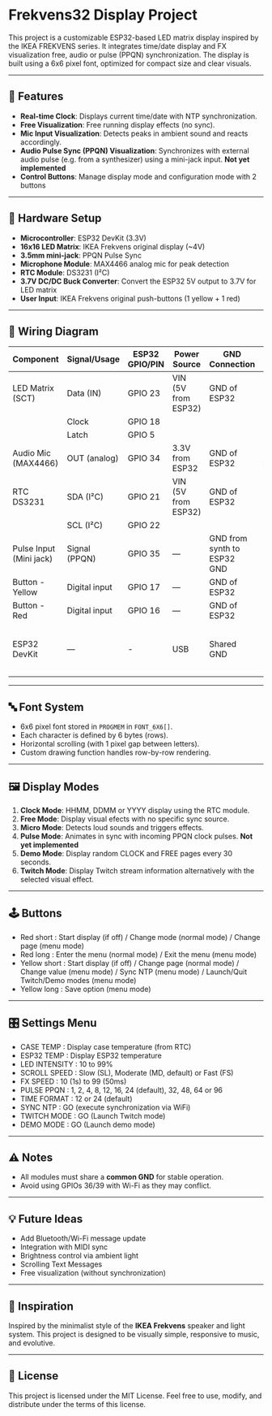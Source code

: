 # Frekvens32 Display Project

This project is a customizable ESP32-based LED matrix display inspired by the IKEA FREKVENS series. It integrates time/date display and FX visualization free, audio or pulse (PPQN) synchronization. The display is built using a 6x6 pixel font, optimized for compact size and clear visuals.

---

## 🧠 Features

- **Real-time Clock**: Displays current time/date with NTP synchronization.
- **Free Visualization**: Free running display effects (no sync).
- **Mic Input Visualization**: Detects peaks in ambient sound and reacts accordingly.
- **Audio Pulse Sync (PPQN) Visualization**: Synchronizes with external audio pulse (e.g. from a synthesizer) using a mini-jack input. **Not yet implemented**
- **Control Buttons**: Manage display mode and configuration mode with 2 buttons

---

## 🔧 Hardware Setup

- **Microcontroller**: ESP32 DevKit (3.3V)
- **16x16 LED Matrix**: IKEA Frekvens original display (~4V)
- **3.5mm mini-jack**: PPQN Pulse Sync 
- **Microphone Module**: MAX4466 analog mic for peak detection
- **RTC Module**: DS3231 (I²C)
- **3.7V DC/DC Buck Converter**: Convert the ESP32 5V output to 3.7V for LED matrix 
- **User Input**: IKEA Frekvens original push-buttons (1 yellow + 1 red)

---

## 🔌 Wiring Diagram

| Component               | Signal/Usage            | ESP32 GPIO/PIN           | Power Source            | GND Connection               | Notes                                        |
|-------------------------|-------------------------|--------------------------|-------------------------|------------------------------|----------------------------------------------|
| LED Matrix (SCT)        | Data (IN)               | GPIO 23                  | VIN (5V from ESP32)     | GND of ESP32                 | Or original IKEA's PS but avoid ESP32 3.3V   |
|                         | Clock                   | GPIO 18                  |                         |                              |                                              |
|                         | Latch                   | GPIO 5                   |                         |                              |                                              |
| Audio Mic (MAX4466)     | OUT (analog)            | GPIO 34                  | 3.3V from ESP32         | GND of ESP32                 | Avoid GPIO 36/39 with Wi-Fi                  |
| RTC DS3231              | SDA (I²C)               | GPIO 21                  | VIN (5V from ESP32)     | GND of ESP32                 | Compatible with 3.3V logic                   |
|                         | SCL (I²C)               | GPIO 22                  |                         |                              |                                              |
| Pulse Input (Mini jack) | Signal (PPQN)           | GPIO 35                  | —                       | GND from synth to ESP32 GND  | Use optocoupler or resistor divider          |
| Button - Yellow         | Digital input           | GPIO 17                  | —                       | GND of ESP32                 |                                              |
| Button - Red            | Digital input           | GPIO 16                  | —                       | GND of ESP32                 |                                              |
| ESP32 DevKit            | —                       | -                        | USB                     | Shared GND                   | Common GND required for all components       |

---

## 🔤 Font System

- 6x6 pixel font stored in `PROGMEM` in `FONT_6X6[]`.
- Each character is defined by 6 bytes (rows).
- Horizontal scrolling (with 1 pixel gap between letters).
- Custom drawing function handles row-by-row rendering.

---

## 🖼️ Display Modes

1. **Clock Mode**: HHMM, DDMM or YYYY display using the RTC module.
2. **Free Mode**: Display visual efects with no specific sync source.
3. **Micro Mode**: Detects loud sounds and triggers effects.
4. **Pulse Mode**: Animates in sync with incoming PPQN clock pulses. **Not yet implemented**
5. **Demo Mode**: Display random CLOCK and FREE pages every 30 seconds.
6. **Twitch Mode**: Display Twitch stream information alternatively with the selected visual effect.

---

## 🕹️ Buttons

- Red short : Start display (if off) / Change mode (normal mode) / Change page (menu mode)
- Red long : Enter the menu (normal mode) / Exit the menu (menu mode)
- Yellow short : Start display (if off) / Change page (normal mode) / Change value (menu mode) / Sync NTP (menu mode) / Launch/Quit Twitch/Demo modes (menu mode)
- Yellow long : Save option (menu mode)

---

## 🎛️ Settings Menu

- CASE TEMP : Display case temperature (from RTC)
- ESP32 TEMP : Display ESP32 temperature
- LED INTENSITY : 10 to 99%
- SCROLL SPEED : Slow (SL), Moderate (MD, default) or Fast (FS)
- FX SPEED : 10 (1s) to 99 (50ms) 
- PULSE PPQN : 1, 2, 4, 8, 12, 16, 24 (default), 32, 48, 64 or 96
- TIME FORMAT : 12 or 24 (default)
- SYNC NTP : GO (execute synchronization via WiFi)
- TWITCH MODE : GO (Launch Twitch mode)
- DEMO MODE : GO (Launch demo mode)

---

## ⚠️ Notes

- All modules must share a **common GND** for stable operation.
- Avoid using GPIOs 36/39 with Wi-Fi as they may conflict.

---

## 💡 Future Ideas

- Add Bluetooth/Wi-Fi message update
- Integration with MIDI sync
- Brightness control via ambient light
- Scrolling Text Messages
- Free visualization (without synchronization)

---

## 📸 Inspiration

Inspired by the minimalist style of the **IKEA Frekvens** speaker and light system. This project is designed to be visually simple, responsive to music, and evolutive.

---

## 🧾 License

This project is licensed under the MIT License.
Feel free to use, modify, and distribute under the terms of this license.
